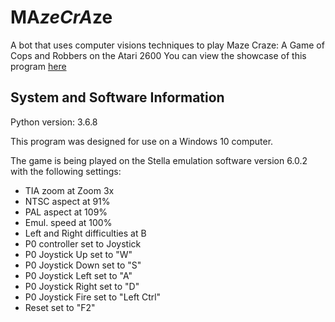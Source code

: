 # MA*zeCrA*ze
A bot that uses computer visions techniques to play Maze Craze: A Game of Cops and Robbers on the Atari 2600
You can view the showcase of this program [here](https://www.youtube.com/watch?v=_Vh00KkHM4M)

## System and Software Information

Python version: 3.6.8

This program was designed for use on a Windows 10 computer.

The game is being played on the Stella emulation software version 6.0.2 with the following settings:
- TIA zoom at Zoom 3x
- NTSC aspect at 91%
- PAL aspect at 109%
- Emul. speed at 100%
- Left and Right difficulties at B
- P0 controller set to Joystick
- P0 Joystick Up set to "W"
- P0 Joystick Down set to "S"
- P0 Joystick Left set to "A"
- P0 Joystick Right set to "D"
- P0 Joystick Fire set to "Left Ctrl"
- Reset set to "F2"

